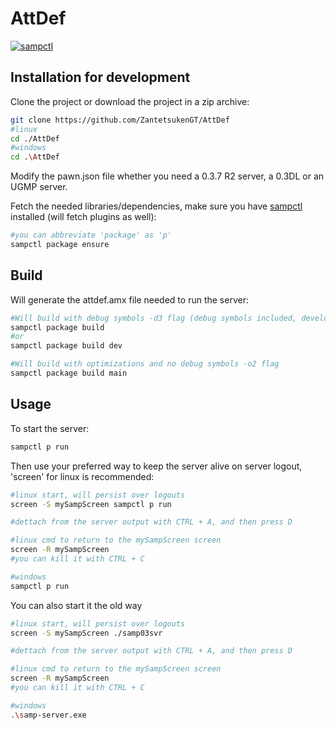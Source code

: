 # AttDef

[![sampctl](https://img.shields.io/badge/sampctl-AttDef-2f2f2f.svg?style=for-the-badge)](https://github.com/ZantetsukenGT/AttDef)

<!--
* Follow [Semantic Versioning](https://semver.org/)
-->

## Installation for development

Clone the project or download the project in a zip archive:

```bash
git clone https://github.com/ZantetsukenGT/AttDef
#linux
cd ./AttDef
#windows
cd .\AttDef
```

Modify the pawn.json file whether you need a 0.3.7 R2 server, a 0.3DL or an UGMP server.

Fetch the needed libraries/dependencies, make sure you have [sampctl](https://github.com/Southclaws/sampctl) installed (will fetch plugins as well):

```bash
#you can abbreviate 'package' as 'p'
sampctl package ensure
```

## Build

Will generate the attdef.amx file needed to run the server:

```bash
#Will build with debug symbols -d3 flag (debug symbols included, development and for crashdetect to output useful info)
sampctl package build
#or
sampctl package build dev
```

```bash
#Will build with optimizations and no debug symbols -o2 flag
sampctl package build main
```

## Usage

To start the server:

```bash
sampctl p run
```

Then use your preferred way to keep the server alive on server logout, 'screen' for linux is recommended:

```bash
#linux start, will persist over logouts
screen -S mySampScreen sampctl p run

#dettach from the server output with CTRL + A, and then press D 

#linux cmd to return to the mySampScreen screen
screen -R mySampScreen
#you can kill it with CTRL + C

#windows
sampctl p run
```

You can also start it the old way

```bash
#linux start, will persist over logouts
screen -S mySampScreen ./samp03svr

#dettach from the server output with CTRL + A, and then press D 

#linux cmd to return to the mySampScreen screen
screen -R mySampScreen
#you can kill it with CTRL + C

#windows
.\samp-server.exe
```

